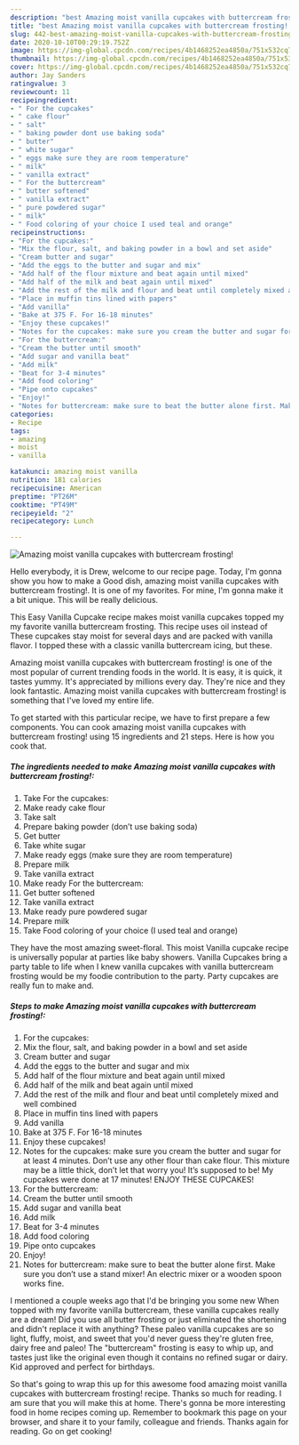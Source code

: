 ```yaml
---
description: "best Amazing moist vanilla cupcakes with buttercream frosting! recipes ever | how to keep Amazing moist vanilla cupcakes with buttercream frosting!"
title: "best Amazing moist vanilla cupcakes with buttercream frosting! recipes ever | how to keep Amazing moist vanilla cupcakes with buttercream frosting!"
slug: 442-best-amazing-moist-vanilla-cupcakes-with-buttercream-frosting-recipes-ever-how-to-keep-amazing-moist-vanilla-cupcakes-with-buttercream-frosting
date: 2020-10-10T00:29:19.752Z
image: https://img-global.cpcdn.com/recipes/4b1468252ea4850a/751x532cq70/amazing-moist-vanilla-cupcakes-with-buttercream-frosting-recipe-main-photo.jpg
thumbnail: https://img-global.cpcdn.com/recipes/4b1468252ea4850a/751x532cq70/amazing-moist-vanilla-cupcakes-with-buttercream-frosting-recipe-main-photo.jpg
cover: https://img-global.cpcdn.com/recipes/4b1468252ea4850a/751x532cq70/amazing-moist-vanilla-cupcakes-with-buttercream-frosting-recipe-main-photo.jpg
author: Jay Sanders
ratingvalue: 3
reviewcount: 11
recipeingredient:
- " For the cupcakes"
- " cake flour"
- " salt"
- " baking powder dont use baking soda"
- " butter"
- " white sugar"
- " eggs make sure they are room temperature"
- " milk"
- " vanilla extract"
- " For the buttercream"
- " butter softened"
- " vanilla extract"
- " pure powdered sugar"
- " milk"
- " Food coloring of your choice I used teal and orange"
recipeinstructions:
- "For the cupcakes:"
- "Mix the flour, salt, and baking powder in a bowl and set aside"
- "Cream butter and sugar"
- "Add the eggs to the butter and sugar and mix"
- "Add half of the flour mixture and beat again until mixed"
- "Add half of the milk and beat again until mixed"
- "Add the rest of the milk and flour and beat until completely mixed and well combined"
- "Place in muffin tins lined with papers"
- "Add vanilla"
- "Bake at 375 F. For 16-18 minutes"
- "Enjoy these cupcakes!"
- "Notes for the cupcakes: make sure you cream the butter and sugar for at least 4 minutes. Don’t use any other flour than cake flour. This mixture may be a little thick, don’t let that worry you! It’s supposed to be! My cupcakes were done at 17 minutes! ENJOY THESE CUPCAKES!"
- "For the buttercream:"
- "Cream the butter until smooth"
- "Add sugar and vanilla beat"
- "Add milk"
- "Beat for 3-4 minutes"
- "Add food coloring"
- "Pipe onto cupcakes"
- "Enjoy!"
- "Notes for buttercream: make sure to beat the butter alone first. Make sure you don’t use a stand mixer! An electric mixer or a wooden spoon works fine."
categories:
- Recipe
tags:
- amazing
- moist
- vanilla

katakunci: amazing moist vanilla 
nutrition: 181 calories
recipecuisine: American
preptime: "PT26M"
cooktime: "PT49M"
recipeyield: "2"
recipecategory: Lunch

---
```



![Amazing moist vanilla cupcakes with buttercream frosting!](https://img-global.cpcdn.com/recipes/4b1468252ea4850a/751x532cq70/amazing-moist-vanilla-cupcakes-with-buttercream-frosting-recipe-main-photo.jpg)

Hello everybody, it is Drew, welcome to our recipe page. Today, I'm gonna show you how to make a Good dish, amazing moist vanilla cupcakes with buttercream frosting!. It is one of my favorites. For mine, I'm gonna make it a bit unique. This will be really delicious.

This Easy Vanilla Cupcake recipe makes moist vanilla cupcakes topped my my favorite vanilla buttercream frosting. This recipe uses oil instead of These cupcakes stay moist for several days and are packed with vanilla flavor. I topped these with a classic vanilla buttercream icing, but these.

Amazing moist vanilla cupcakes with buttercream frosting! is one of the most popular of current trending foods in the world. It is easy, it is quick, it tastes yummy. It's appreciated by millions every day. They're nice and they look fantastic. Amazing moist vanilla cupcakes with buttercream frosting! is something that I've loved my entire life.


To get started with this particular recipe, we have to first prepare a few components. You can cook amazing moist vanilla cupcakes with buttercream frosting! using 15 ingredients and 21 steps. Here is how you cook that.

<!--inarticleads1-->

##### The ingredients needed to make Amazing moist vanilla cupcakes with buttercream frosting!:

1. Take  For the cupcakes:
1. Make ready  cake flour
1. Take  salt
1. Prepare  baking powder (don’t use baking soda)
1. Get  butter
1. Take  white sugar
1. Make ready  eggs (make sure they are room temperature)
1. Prepare  milk
1. Take  vanilla extract
1. Make ready  For the buttercream:
1. Get  butter softened
1. Take  vanilla extract
1. Make ready  pure powdered sugar
1. Prepare  milk
1. Take  Food coloring of your choice (I used teal and orange)


They have the most amazing sweet-floral. This moist Vanilla cupcake recipe is universally popular at parties like baby showers. Vanilla Cupcakes bring a party table to life when I knew vanilla cupcakes with vanilla buttercream frosting would be my foodie contribution to the party. Party cupcakes are really fun to make and. 

<!--inarticleads2-->

##### Steps to make Amazing moist vanilla cupcakes with buttercream frosting!:

1. For the cupcakes:
1. Mix the flour, salt, and baking powder in a bowl and set aside
1. Cream butter and sugar
1. Add the eggs to the butter and sugar and mix
1. Add half of the flour mixture and beat again until mixed
1. Add half of the milk and beat again until mixed
1. Add the rest of the milk and flour and beat until completely mixed and well combined
1. Place in muffin tins lined with papers
1. Add vanilla
1. Bake at 375 F. For 16-18 minutes
1. Enjoy these cupcakes!
1. Notes for the cupcakes: make sure you cream the butter and sugar for at least 4 minutes. Don’t use any other flour than cake flour. This mixture may be a little thick, don’t let that worry you! It’s supposed to be! My cupcakes were done at 17 minutes! ENJOY THESE CUPCAKES!
1. For the buttercream:
1. Cream the butter until smooth
1. Add sugar and vanilla beat
1. Add milk
1. Beat for 3-4 minutes
1. Add food coloring
1. Pipe onto cupcakes
1. Enjoy!
1. Notes for buttercream: make sure to beat the butter alone first. Make sure you don’t use a stand mixer! An electric mixer or a wooden spoon works fine.


I mentioned a couple weeks ago that I&#39;d be bringing you some new When topped with my favorite vanilla buttercream, these vanilla cupcakes really are a dream! Did you use all butter frosting or just eliminated the shortening and didn&#39;t replace it with anything? These paleo vanilla cupcakes are so light, fluffy, moist, and sweet that you&#39;d never guess they&#39;re gluten free, dairy free and paleo! The &#34;buttercream&#34; frosting is easy to whip up, and tastes just like the original even though it contains no refined sugar or dairy. Kid approved and perfect for birthdays. 

So that's going to wrap this up for this awesome food amazing moist vanilla cupcakes with buttercream frosting! recipe. Thanks so much for reading. I am sure that you will make this at home. There's gonna be more interesting food in home recipes coming up. Remember to bookmark this page on your browser, and share it to your family, colleague and friends. Thanks again for reading. Go on get cooking!
